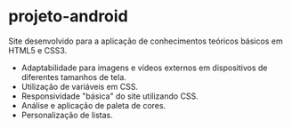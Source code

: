 # projeto-android

Site desenvolvido para a aplicação de conhecimentos teóricos básicos em HTML5 e CSS3.

  - Adaptabilidade para imagens e vídeos externos em dispositivos de diferentes tamanhos de tela.
  - Utilização de variáveis em CSS.
  - Responsividade "básica" do site utilizando CSS.
  - Análise e aplicação de paleta de cores.
  - Personalização de listas.
